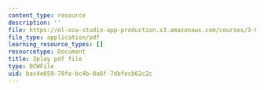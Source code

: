 ```yaml
---
content_type: resource
description: ''
file: https://ol-ocw-studio-app-production.s3.amazonaws.com/courses/3-091sc-introduction-to-solid-state-chemistry-fall-2010/bac4e65978febc4b8a6f7dbfecb62c2c_FVzaznYPCes.pdf
file_type: application/pdf
learning_resource_types: []
resourcetype: Document
title: 3play pdf file
type: OCWFile
uid: bac4e659-78fe-bc4b-8a6f-7dbfecb62c2c
---
```

